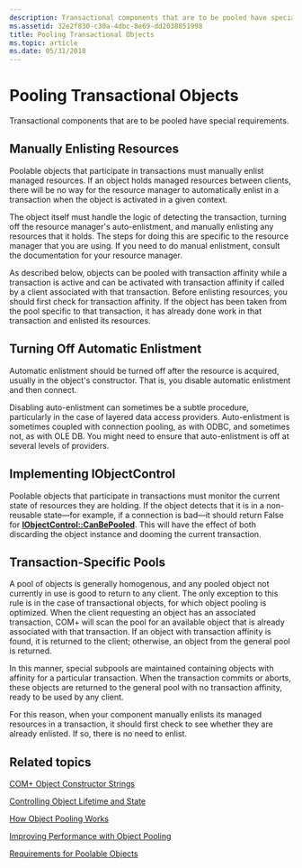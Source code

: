 ```yaml
---
description: Transactional components that are to be pooled have special requirements.
ms.assetid: 32e2f830-c30a-4dbc-8e69-dd2038851998
title: Pooling Transactional Objects
ms.topic: article
ms.date: 05/31/2018
---
```


# Pooling Transactional Objects

Transactional components that are to be pooled have special requirements.

## Manually Enlisting Resources

Poolable objects that participate in transactions must manually enlist managed resources. If an object holds managed resources between clients, there will be no way for the resource manager to automatically enlist in a transaction when the object is activated in a given context.

The object itself must handle the logic of detecting the transaction, turning off the resource manager's auto-enlistment, and manually enlisting any resources that it holds. The steps for doing this are specific to the resource manager that you are using. If you need to do manual enlistment, consult the documentation for your resource manager.

As described below, objects can be pooled with transaction affinity while a transaction is active and can be activated with transaction affinity if called by a client associated with that transaction. Before enlisting resources, you should first check for transaction affinity. If the object has been taken from the pool specific to that transaction, it has already done work in that transaction and enlisted its resources.

## Turning Off Automatic Enlistment

Automatic enlistment should be turned off after the resource is acquired, usually in the object's constructor. That is, you disable automatic enlistment and then connect.

Disabling auto-enlistment can sometimes be a subtle procedure, particularly in the case of layered data access providers. Auto-enlistment is sometimes coupled with connection pooling, as with ODBC, and sometimes not, as with OLE DB. You might need to ensure that auto-enlistment is off at several levels of providers.

## Implementing IObjectControl

Poolable objects that participate in transactions must monitor the current state of resources they are holding. If the object detects that it is in a non-reusable state—for example, if a connection is bad—it should return False for [**IObjectControl::CanBePooled**](/windows/desktop/api/ComSvcs/nf-comsvcs-iobjectcontrol-canbepooled). This will have the effect of both discarding the object instance and dooming the current transaction.

## Transaction-Specific Pools

A pool of objects is generally homogenous, and any pooled object not currently in use is good to return to any client. The only exception to this rule is in the case of transactional objects, for which object pooling is optimized. When the client requesting an object has an associated transaction, COM+ will scan the pool for an available object that is already associated with that transaction. If an object with transaction affinity is found, it is returned to the client; otherwise, an object from the general pool is returned.

In this manner, special subpools are maintained containing objects with affinity for a particular transaction. When the transaction commits or aborts, these objects are returned to the general pool with no transaction affinity, ready to be used by any client.

For this reason, when your component manually enlists its managed resources in a transaction, it should first check to see whether they are already enlisted. If so, there is no need to enlist.

## Related topics

<dl> <dt>

[COM+ Object Constructor Strings](com--object-constructor-strings.md)
</dt> <dt>

[Controlling Object Lifetime and State](controlling-object-lifetime-and-state.md)
</dt> <dt>

[How Object Pooling Works](how-object-pooling-works.md)
</dt> <dt>

[Improving Performance with Object Pooling](improving-performance-with-object-pooling.md)
</dt> <dt>

[Requirements for Poolable Objects](requirements-for-poolable-objects.md)
</dt> </dl>

 

 



